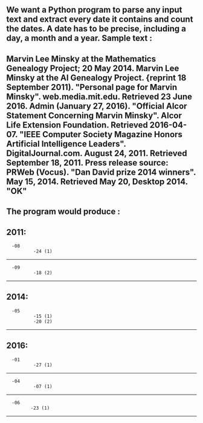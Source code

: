 We want a Python program to parse any input text and extract every date it contains and
count the dates. A date has to be precise, including a day, a month and a year.
Sample text :
---------------------------------------------------------------------------------------------
Marvin Lee Minsky at the Mathematics Genealogy Project; 20 May 2014.
Marvin Lee Minsky at the AI Genealogy Project. {reprint 18 September 2011).
"Personal page for Marvin Minsky". web.media.mit.edu. Retrieved 23 June 2016.
Admin (January 27, 2016). "Official Alcor Statement Concerning Marvin Minsky".
Alcor Life Extension Foundation. Retrieved 2016-04-07.
"IEEE Computer Society Magazine Honors Artificial Intelligence Leaders".
DigitalJournal.com. August 24, 2011. Retrieved September 18, 2011.
Press release source: PRWeb (Vocus).
"Dan David prize 2014 winners". May 15, 2014. Retrieved May 20, Desktop 2014.
"OK"
---------------------------------------------------------------------------------------------
The program would produce :
-------------------- 
2011:
-------------------- 
      -08
              -24 (1)
--------------------       
      -09
              -18 (2)
-------------------- 

2014:
-------------------- 
      -05
              -15 (1)
              -20 (2)
-------------------- 

2016:
--------------------
      -01
              -27 (1)
--------------------
      -04
              -07 (1)
--------------------
      -06
             -23 (1) 
--------------------
